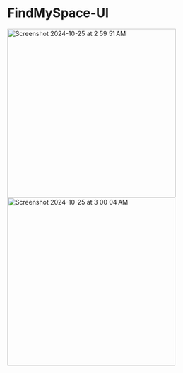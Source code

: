 # FindMySpace-UI

<img width="381" alt="Screenshot 2024-10-25 at 2 59 51 AM" src="https://github.com/user-attachments/assets/b922eaf2-3edd-4596-930f-f1b34b7d383e">


<img width="380" alt="Screenshot 2024-10-25 at 3 00 04 AM" src="https://github.com/user-attachments/assets/fb620866-7793-4f21-a3f6-90c3e64018c8">

